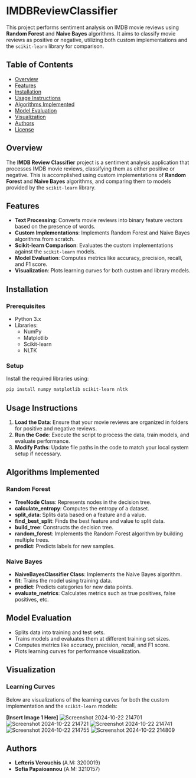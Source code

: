 # IMDBReviewClassifier


This project performs sentiment analysis on IMDB movie reviews using **Random Forest** and **Naive Bayes** algorithms. It aims to classify movie reviews as positive or negative, utilizing both custom implementations and the `scikit-learn` library for comparison.

## Table of Contents
- [Overview](#overview)
- [Features](#features)
- [Installation](#installation)
- [Usage Instructions](#usage-instructions)
- [Algorithms Implemented](#algorithms-implemented)
- [Model Evaluation](#model-evaluation)
- [Visualization](#visualization)
- [Authors](#authors)
- [License](#license)

## Overview

The **IMDB Review Classifier** project is a sentiment analysis application that processes IMDB movie reviews, classifying them as either positive or negative. This is accomplished using custom implementations of **Random Forest** and **Naive Bayes** algorithms, and comparing them to models provided by the `scikit-learn` library.

## Features

- **Text Processing**: Converts movie reviews into binary feature vectors based on the presence of words.
- **Custom Implementations**: Implements Random Forest and Naive Bayes algorithms from scratch.
- **Scikit-learn Comparison**: Evaluates the custom implementations against the `scikit-learn` models.
- **Model Evaluation**: Computes metrics like accuracy, precision, recall, and F1 score.
- **Visualization**: Plots learning curves for both custom and library models.

## Installation

### Prerequisites

- Python 3.x
- Libraries:
  - NumPy
  - Matplotlib
  - Scikit-learn
  - NLTK

### Setup

Install the required libraries using:
```bash
pip install numpy matplotlib scikit-learn nltk
```

## Usage Instructions

1. **Load the Data**: Ensure that your movie reviews are organized in folders for positive and negative reviews.
2. **Run the Code**: Execute the script to process the data, train models, and evaluate performance.
3. **Modify Paths**: Update file paths in the code to match your local system setup if necessary.

## Algorithms Implemented

### Random Forest

- **TreeNode Class**: Represents nodes in the decision tree.
- **calculate_entropy**: Computes the entropy of a dataset.
- **split_data**: Splits data based on a feature and a value.
- **find_best_split**: Finds the best feature and value to split data.
- **build_tree**: Constructs the decision tree.
- **random_forest**: Implements the Random Forest algorithm by building multiple trees.
- **predict**: Predicts labels for new samples.

### Naive Bayes

- **NaiveBayesClassifier Class**: Implements the Naive Bayes algorithm.
- **fit**: Trains the model using training data.
- **predict**: Predicts categories for new data points.
- **evaluate_metrics**: Calculates metrics such as true positives, false positives, etc.

## Model Evaluation

- Splits data into training and test sets.
- Trains models and evaluates them at different training set sizes.
- Computes metrics like accuracy, precision, recall, and F1 score.
- Plots learning curves for performance visualization.

## Visualization

### Learning Curves

Below are visualizations of the learning curves for both the custom implementation and the `scikit-learn` models:

**[Insert Image 1 Here]**
![Screenshot 2024-10-22 214701](https://github.com/user-attachments/assets/b6881b12-6ce3-4aab-ac13-8d054ae19d63)
![Screenshot 2024-10-22 214721](https://github.com/user-attachments/assets/990ed529-b4dd-4dab-b4b4-7d4524dc9b29)
![Screenshot 2024-10-22 214741](https://github.com/user-attachments/assets/55bca21d-6a31-4622-94ca-07ac2b8fd21e)
![Screenshot 2024-10-22 214755](https://github.com/user-attachments/assets/e62995a6-465b-4dcd-b502-9039ed05606f)
![Screenshot 2024-10-22 214809](https://github.com/user-attachments/assets/6858da76-cf2d-4943-9162-83c27b2b0be5)





## Authors

- **Lefteris Verouchis** (Α.Μ: 3200019)
- **Sofia Papaioannou** (Α.Μ: 3210157)


